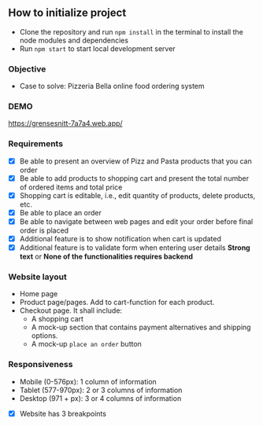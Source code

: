 ## How to initialize project

* Clone the repository and run `npm install` in the terminal to install the node modules and dependencies
* Run `npm start` to start local development server


### Objective
* Case to solve: Pizzeria Bella online food ordering system

### DEMO
https://grensesnitt-7a7a4.web.app/

### Requirements
 * [x] Be able to present an overview of Pizz and Pasta products that you can order
 * [x] Be able to add products to shopping cart and present the total number of ordered items and total price
 * [x] Shopping cart is editable, i.e., edit quantity of products, delete products, etc.
 * [x] Be able to place an order
 * [x] Be able to navigate between web pages and edit your order before final order is placed
 * [x] Additional feature is to show notification when cart is updated
 * [x] Additional feature is to validate form when entering user details 
 __Strong text__ or **None of the functionalities requires backend**

### Website layout
* Home page
* Product page/pages. Add to cart-function for each product.
* Checkout page. It shall include:
    * A shopping cart
    * A mock-up section that contains payment alternatives and shipping options.
    * A mock-up `place an order` button

### Responsiveness
* Mobile (0-576px): 1 column of information
* Tablet (577-970px): 2 or 3 columns of information
* Desktop (971 + px): 3 or 4 columns of information
* [x] Website has 3 breakpoints


